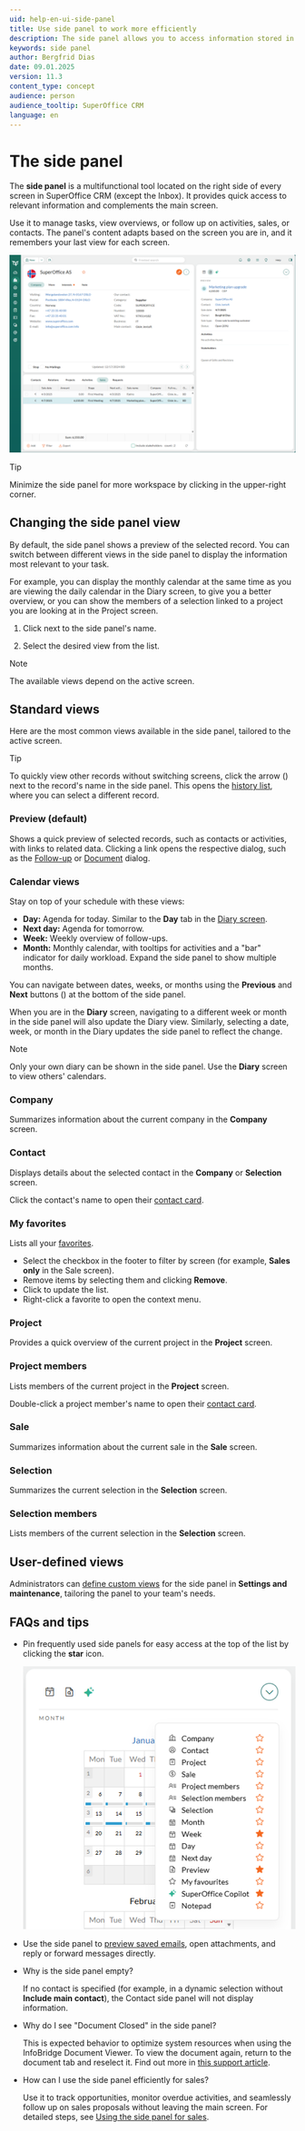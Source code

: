 ```yaml
---
uid: help-en-ui-side-panel
title: Use side panel to work more efficiently
description: The side panel allows you to access information stored in other parts of SuperOffice CRM, without leaving the screen you are on.
keywords: side panel
author: Bergfrid Dias
date: 09.01.2025
version: 11.3
content_type: concept
audience: person
audience_tooltip: SuperOffice CRM
language: en
---
```


# The side panel

The **side panel** is a multifunctional tool located on the right side of every screen in SuperOffice CRM (except the Inbox). It provides quick access to relevant information and complements the main screen.

Use it to manage tasks, view overviews, or follow up on activities, sales, or contacts. The panel's content adapts based on the screen you are in, and it remembers your last view for each screen.

![The side panel is located on the right side of SuperOffice CRM -screenshot][img10]

> [!TIP]
> Minimize the side panel for more workspace by clicking <i class="ph ph-sidebar-simple" aria-label="Sidebar icon"></i> in the upper-right corner.

## Changing the side panel view

By default, the side panel shows a preview of the selected record. You can switch between different views in the side panel to display the information most relevant to your task.

For example, you can display the monthly calendar at the same time as you are viewing the daily calendar in the Diary screen, to give you a better overview, or you can show the members of a selection linked to a project you are looking at in the Project screen.

1. Click <i class="ph ph-caret-down" aria-label="Caret down icon"></i> next to the side panel's name.

1. Select the desired view from the list.

> [!NOTE]
> The available views depend on the active screen.

## Standard views

Here are the most common views available in the side panel, tailored to the active screen.

> [!TIP]
> To quickly view other records without switching screens, click the arrow (<i class="ph ph-caret-down" aria-hidden="true"></i>) next to the record's name in the side panel. This opens the [history list][1], where you can select a different record.

### Preview (default)

Shows a quick preview of selected records, such as contacts or activities, with links to related data. Clicking a link opens the respective dialog, such as the [Follow-up][6] or [Document][5] dialog.

### Calendar views

Stay on top of your schedule with these views:

* **Day:** Agenda for today. Similar to the **Day** tab in the [Diary screen][4].
* **Next day:** Agenda for tomorrow.
* **Week:** Weekly overview of follow-ups.
* **Month:** Monthly calendar, with tooltips for activities and a "bar" indicator for daily workload. Expand the side panel to show multiple months.

You can navigate between dates, weeks, or months using the **Previous** and **Next** buttons (<i class="ph ph-caret-left" aria-hidden="true"></i><i class="ph ph-caret-right" aria-hidden="true"></i>) at the bottom of the side panel.

When you are in the **Diary** screen, navigating to a different week or month in the side panel will also update the Diary view. Similarly, selecting a date, week, or month in the Diary updates the side panel to reflect the change.

> [!NOTE]
> Only your own diary can be shown in the side panel. Use the **Diary** screen to view others' calendars.

### Company

Summarizes information about the current company in the **Company** screen.

### Contact

Displays details about the selected contact in the **Company** or **Selection** screen.

Click the contact's name to open their [contact card][2].

### My favorites

Lists all your [favorites][8].

* Select the checkbox in the footer to filter by screen (for example, **Sales only** in the Sale screen).
* Remove items by selecting them and clicking **Remove**.
* Click <i class="ph ph-arrow-clockwise" aria-label="Refresh"></i> to update the list.
* Right-click a favorite to open the context menu.

### Project

Provides a quick overview of the current project in the **Project** screen.

### Project members

Lists members of the current project in the **Project** screen.

Double-click a project member's name to open their [contact card][2].

### Sale

Summarizes information about the current sale in the **Sale** screen.

### Selection

Summarizes the current selection in the **Selection** screen.

### Selection members

Lists members of the current selection in the **Selection** screen.

## User-defined views

Administrators can [define custom views][7] for the side panel in **Settings and maintenance**, tailoring the panel to your team's needs.

## FAQs and tips

* Pin frequently used side panels for easy access at the top of the list by clicking the **star** icon.

    ![Example of the side panel showing the favorites menu with pinned panels for easy access. -screenshot][img1]

* Use the side panel to [preview saved emails][9], open attachments, and reply or forward messages directly.

* Why is the side panel empty?

  If no contact is specified (for example, in a dynamic selection without **Include main contact**), the Contact side panel will not display information.

* Why do I see "Document Closed" in the side panel?

  This is expected behavior to optimize system resources when using the InfoBridge Document Viewer. To view the document again, return to the document tab and reselect it. Find out more in [this support article][11].

* How can I use the side panel efficiently for sales?

  Use it to track opportunities, monitor overdue activities, and seamlessly follow up on sales proposals without leaving the main screen. For detailed steps, see [Using the side panel for sales][10].

<!-- Referenced links -->
[1]: ../../basics/history.md
[2]: ../../../contact/learn/create.md
[4]: ../../../diary/learn/index.md
[5]: ../../../document/learn/create.md#fields
[6]: ../../../diary/learn/create-follow-up.md
[7]: ../../../admin/lists/learn/web-panel-add-item.md
[9]: ../../../email/learn/index.md#preview
[8]: ../../basics/fav.md
[11]: https://community.superoffice.com/en/support-faqs/faq/what-to-do-when-i-get-document-closed-in-the-side-panel-of-superoffice-crm-when-document-viewer-is-used/
[10]: ../../../sale/learn/index.md#side-panel

<!-- Referenced images -->
[img1]: ../../../../media/loc/en/learn/pin-side-panel-favs.png
[img10]: ../../../../media/loc/en/learn/getstarted-sidepanel-companypreview.png
